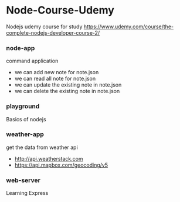 # Node-Course-Udemy

Nodejs udemy course for study
https://www.udemy.com/course/the-complete-nodejs-developer-course-2/

### node-app

command application
- we can add new note for note.json
- we can read all note for note.json
- we can update the existing note in note.json
- we can delete the existing note in note.json

### playground

Basics of nodejs

### weather-app

get the data from weather api
- http://api.weatherstack.com
- https://api.mapbox.com/geocoding/v5

### web-server

Learning Express

